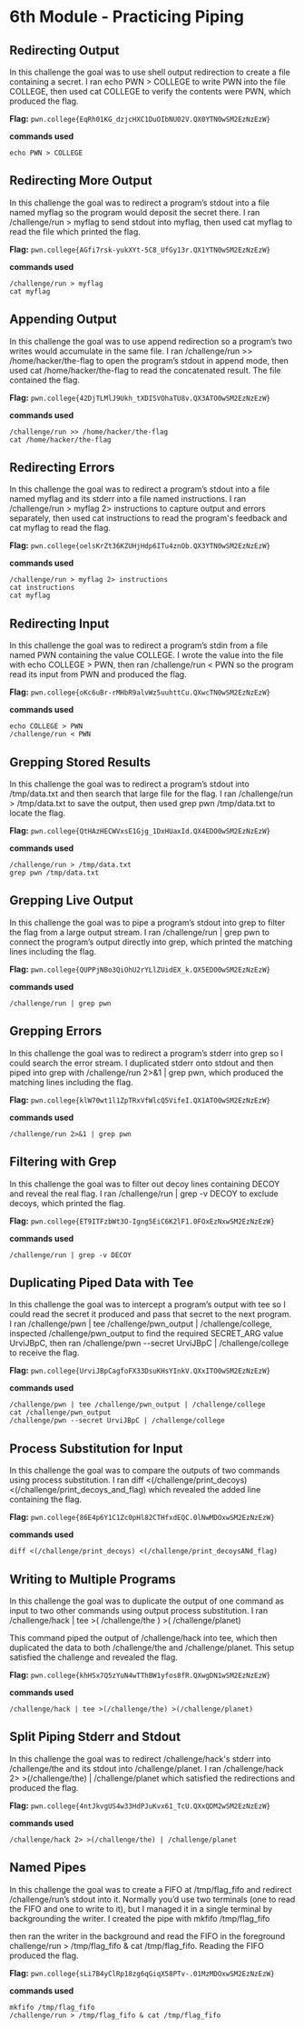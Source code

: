 # 6th Module - Practicing Piping
## Redirecting Output 
In this challenge the goal was to use shell output redirection to create a file containing a secret. I ran echo PWN > COLLEGE to write PWN into the file COLLEGE, then used cat COLLEGE to verify the contents were PWN, which produced the flag.

**Flag:** `pwn.college{EqRh01KG_dzjcHXC1DuOIbNU02V.QX0YTN0wSM2EzNzEzW}`

**commands used**
```
echo PWN > COLLEGE
```

## Redirecting More Output
In this challenge the goal was to redirect a program’s stdout into a file named myflag so the program would deposit the secret there. I ran /challenge/run > myflag to send stdout into myflag, then used cat myflag to read the file which printed the flag.

**Flag:** `pwn.college{AGfi7rsk-yukXYt-5C8_UfGy13r.QX1YTN0wSM2EzNzEzW}`

**commands used**
```
/challenge/run > myflag
cat myflag
```

## Appending Output
In this challenge the goal was to use append redirection so a program’s two writes would accumulate in the same file. I ran /challenge/run >> /home/hacker/the-flag to open the program’s stdout in append mode, then used cat /home/hacker/the-flag to read the concatenated result. The file contained the flag.

**Flag:** `pwn.college{42DjTLMlJ9Ukh_tXDISVOhaTU8v.QX3ATO0wSM2EzNzEzW}`

**commands used**
```
/challenge/run >> /home/hacker/the-flag
cat /home/hacker/the-flag
```

## Redirecting Errors 
In this challenge the goal was to redirect a program’s stdout into a file named myflag and its stderr into a file named instructions. I ran /challenge/run > myflag 2> instructions to capture output and errors separately, then used cat instructions to read the program's feedback and cat myflag to read the flag.

**Flag:** `pwn.college{oelsKrZt36KZUHjHdp6ITu4znOb.QX3YTN0wSM2EzNzEzW}`

**commands used**
```
/challenge/run > myflag 2> instructions
cat instructions
cat myflag
```

## Redirecting Input
In this challenge the goal was to redirect a program’s stdin from a file named PWN containing the value COLLEGE. I wrote the value into the file with echo COLLEGE > PWN, then ran /challenge/run < PWN so the program read its input from PWN and produced the flag.

**Flag:** `pwn.college{oKc6uBr-rMHbR9alvWz5uuhttCu.QXwcTN0wSM2EzNzEzW}`

**commands used**
```
echo COLLEGE > PWN
/challenge/run < PWN
```

## Grepping Stored Results
In this challenge the goal was to redirect a program’s stdout into /tmp/data.txt and then search that large file for the flag. I ran /challenge/run > /tmp/data.txt to save the output, then used grep pwn /tmp/data.txt to locate the flag.

**Flag:** `pwn.college{QtHAzHECWVxsE1Gjg_1DxHUaxId.QX4EDO0wSM2EzNzEzW}`

**commands used**
```
/challenge/run > /tmp/data.txt
grep pwn /tmp/data.txt
```

##  Grepping Live Output
In this challenge the goal was to pipe a program’s stdout into grep to filter the flag from a large output stream. I ran /challenge/run | grep pwn to connect the program’s output directly into grep, which printed the matching lines including the flag. 

**Flag:** `pwn.college{QUPPjNBo3QiOhU2rYLlZUidEX_k.QX5EDO0wSM2EzNzEzW}`

**commands used**
```
/challenge/run | grep pwn
```

## Grepping Errors
In this challenge the goal was to redirect a program’s stderr into grep so I could search the error stream. I duplicated stderr onto stdout and then piped into grep with /challenge/run 2>&1 | grep pwn, which produced the matching lines including the flag. 

**Flag:** `pwn.college{klW70wt1l1ZpTRxVfWlcQ5VifeI.QX1ATO0wSM2EzNzEzW}`

**commands used**
```
/challenge/run 2>&1 | grep pwn
```

## Filtering with Grep 
In this challenge the goal was to filter out decoy lines containing DECOY and reveal the real flag. I ran /challenge/run | grep -v DECOY to exclude decoys, which printed the flag.

**Flag:** `pwn.college{ET9ITFzbWt3O-Igng5EiC6K2lF1.0FOxEzNxwSM2EzNzEzW}`

**commands used**
```
/challenge/run | grep -v DECOY
```

## Duplicating Piped Data with Tee 
In this challenge the goal was to intercept a program’s output with tee so I could read the secret it produced and pass that secret to the next program. I ran /challenge/pwn | tee /challenge/pwn_output | /challenge/college, inspected /challenge/pwn_output to find the required SECRET_ARG value UrviJBpC, then ran /challenge/pwn --secret UrviJBpC | /challenge/college to receive the flag.

**Flag:** `pwn.college{UrviJBpCagfoFX33DsuKHsYInkV.QXxITO0wSM2EzNzEzW}`

**commands used**
```
/challenge/pwn | tee /challenge/pwn_output | /challenge/college
cat /challenge/pwn_output
/challenge/pwn --secret UrviJBpC | /challenge/college
```

## Process Substitution for Input 
In this challenge the goal was to compare the outputs of two commands using process substitution. I ran diff <(/challenge/print_decoys) <(/challenge/print_decoys_and_flag) which revealed the added line containing the flag.

**Flag:** `pwn.college{86E4p6Y1C1Zc0pHl82CTHfxdEQC.0lNwMDOxwSM2EzNzEzW}`

**commands used**
```
diff <(/challenge/print_decoys) <(/challenge/print_decoysANd_flag)
```

## Writing to Multiple Programs
In this challenge the goal was to duplicate the output of one command as input to two other commands using output process substitution. I ran /challenge/hack | tee >( /challenge/the ) >( /challenge/planet)

This command piped the output of /challenge/hack into tee, which then duplicated the data to both /challenge/the and /challenge/planet. This setup satisfied the challenge and revealed the flag.

**Flag:** `pwn.college{khHSx7Q5zYuN4wTThBW1yfos8fR.QXwgDN1wSM2EzNzEzW}`

**commands used**
```
/challenge/hack | tee >(/challenge/the) >(/challenge/planet)
```

## Split Piping Stderr and Stdout
In this challenge the goal was to redirect /challenge/hack's stderr into /challenge/the and its stdout into /challenge/planet. I ran /challenge/hack 2> >(/challenge/the) | /challenge/planet which satisfied the redirections and produced the flag.

**Flag:** `pwn.college{4ntJkvgUS4w33HdPJuKvx61_TcU.QXxQDM2wSM2EzNzEzW}`

**commands used**
```
/challenge/hack 2> >(/challenge/the) | /challenge/planet
```

## Named Pipes 
In this challenge the goal was to create a FIFO at /tmp/flag_fifo and redirect /challenge/run’s stdout into it. Normally you’d use two terminals (one to read the FIFO and one to write to it), but I managed it in a single terminal by backgrounding the writer. I created the pipe with mkfifo /tmp/flag_fifo

then ran the writer in the background and read the FIFO in the foreground challenge/run > /tmp/flag_fifo & cat /tmp/flag_fifo. Reading the FIFO produced the flag.

**Flag:** `pwn.college{sLi7B4yClRp18zg6qGiqX58PTv-.01MzMDOxwSM2EzNzEzW}`

**commands used**
```
mkfifo /tmp/flag_fifo
/challenge/run > /tmp/flag_fifo & cat /tmp/flag_fifo
```
